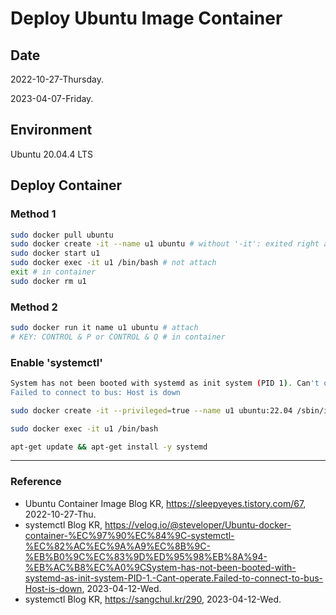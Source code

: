 # Deploy Ubuntu Image Container

## Date

2022-10-27-Thursday.

2023-04-07-Friday.

## Environment

Ubuntu 20.04.4 LTS

## Deploy Container

### Method 1

```bash
sudo docker pull ubuntu
sudo docker create -it --name u1 ubuntu # without '-it': exited right away
sudo docker start u1
sudo docker exec -it u1 /bin/bash # not attach
exit # in container
sudo docker rm u1
```

### Method 2

```bash
sudo docker run it name u1 ubuntu # attach
# KEY: CONTROL & P or CONTROL & Q # in container
```

### Enable 'systemctl'

```Bash
System has not been booted with systemd as init system (PID 1). Can't operate.
Failed to connect to bus: Host is down
```

```Bash
sudo docker create -it --privileged=true --name u1 ubuntu:22.04 /sbin/init
```

```Bash
sudo docker exec -it u1 /bin/bash
```

```Bash
apt-get update && apt-get install -y systemd
```

---

### Reference
- Ubuntu Container Image Blog KR, https://sleepyeyes.tistory.com/67, 2022-10-27-Thu.
- systemctl Blog KR, https://velog.io/@steveloper/Ubuntu-docker-container-%EC%97%90%EC%84%9C-systemctl-%EC%82%AC%EC%9A%A9%EC%8B%9C-%EB%B0%9C%EC%83%9D%ED%95%98%EB%8A%94-%EB%AC%B8%EC%A0%9CSystem-has-not-been-booted-with-systemd-as-init-system-PID-1.-Cant-operate.Failed-to-connect-to-bus-Host-is-down, 2023-04-12-Wed.
- systemctl Blog KR, https://sangchul.kr/290, 2023-04-12-Wed.
